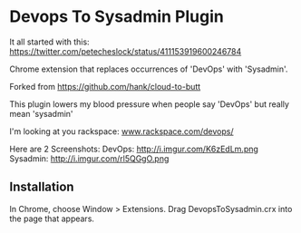 Devops To Sysadmin Plugin
=============


It all started with this:
https://twitter.com/petecheslock/status/411153919600246784

Chrome extension that replaces occurrences of 'DevOps' with 'Sysadmin'.

Forked from https://github.com/hank/cloud-to-butt

This plugin lowers my blood pressure when people say 'DevOps' but really mean 'sysadmin'

I'm looking at you rackspace:  www.rackspace.com/devops/

Here are 2 Screenshots:
DevOps: http://i.imgur.com/K6zEdLm.png
Sysadmin:  http://i.imgur.com/rl5QGgO.png

Installation
------------

In Chrome, choose Window > Extensions.  Drag DevopsToSysadmin.crx into the page that appears.

